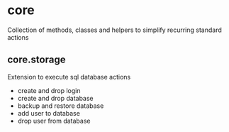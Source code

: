 # core
Collection of methods, classes and helpers to simplify recurring standard actions

## core.storage
Extension to execute sql database actions

* create and drop login
* create and drop database
* backup and restore database
* add user to database
* drop user from database
